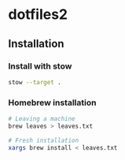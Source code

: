 # dotfiles2

## Installation

### Install with stow

```bash
stow --target .
```

### Homebrew installation

```bash
# Leaving a machine
brew leaves > leaves.txt

# Fresh installation
xargs brew install < leaves.txt
```
